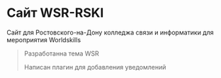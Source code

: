 # Сайт WSR-RSKI

Сайт для Ростовского-на-Дону колледжа связи и информатики для мероприятия Worldskills

> Разработанна тема WSR 
> 
> Написан плагин для добавления уведомлений
